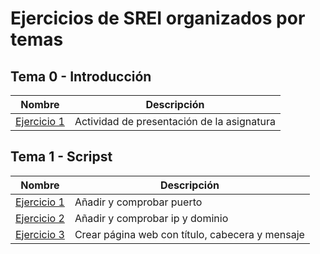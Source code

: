 # Ejercicios de SREI organizados por temas

## Tema 0 - Introducción
Nombre | Descripción
-------|--------
[Ejercicio 1](https://docs.google.com/document/d/1dlVUJuzfQTONVz5xtFPL2qg-rBDrMF9NC45Dw1ynX_g/edit) |  Actividad de presentación de la asignatura

## Tema 1 - Scripst
Nombre | Descripción
-------|--------
[Ejercicio 1](https://docs.google.com/document/d/1mle9a06Q4ef6UAageLSLrV1Y9GAFbtef5SN421QYYVs/edit) | Añadir y comprobar puerto
[Ejercicio 2](https://docs.google.com/document/d/1SqxRAu_YzyHaaZGjQl80qSyvYOx7eY3_ihjQLyE5e6U/edit) | Añadir y comprobar ip y dominio
[Ejercicio 3](https://docs.google.com/document/d/18BM9nZt-eAwzkeRZj4Kk3KgL_ZQNvDOpZ2gQw-T_BFs/edit) | Crear página web con título, cabecera y mensaje
